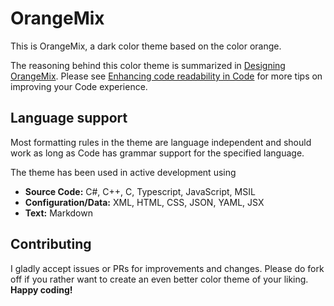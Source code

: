 # OrangeMix

This is OrangeMix, a dark color theme based on the color orange.

The reasoning behind this color theme is summarized in [Designing OrangeMix](docs/designing-color-themes.md). Please see [Enhancing code readability in Code](docs/enhancing-code-readability-in-code.md) for more tips on improving your Code experience.

## Language support

Most formatting rules in the theme are language independent and should work as long as Code has grammar support for the specified language.

The theme has been used in active development using

- **Source Code:** C#, C++, C, Typescript, JavaScript, MSIL
- **Configuration/Data:** XML, HTML, CSS, JSON, YAML, JSX
- **Text:** Markdown

## Contributing

I gladly accept issues or PRs for improvements and changes. Please do fork off if you rather want to create an even better color theme of your liking. **Happy coding!**